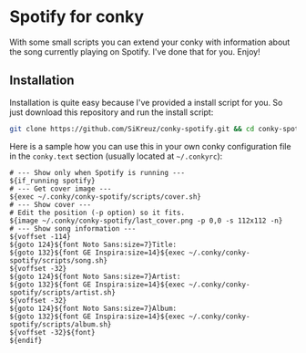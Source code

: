 # Spotify for conky

With some small scripts you can extend your conky with information about the song currently playing on Spotify. I've done that for you. Enjoy!

## Installation

Installation is quite easy because I've provided a install script for you. So just download this repository and run the install script:

```bash
git clone https://github.com/SiKreuz/conky-spotify.git && cd conky-spotify && ./install.sh
```

Here is a sample how you can use this in your own conky configuration file in the `conky.text` section (usually located at `~/.conkyrc`):

```
# --- Show only when Spotify is running ---
${if_running spotify}
# --- Get cover image ---
${exec ~/.conky/conky-spotify/scripts/cover.sh}
# --- Show cover ---
# Edit the position (-p option) so it fits.
${image ~/.conky/conky-spotify/last_cover.png -p 0,0 -s 112x112 -n}
# --- Show song information ---
${voffset -114}
${goto 124}${font Noto Sans:size=7}Title:
${goto 132}${font GE Inspira:size=14}${exec ~/.conky/conky-spotify/scripts/song.sh}
${voffset -32}
${goto 124}${font Noto Sans:size=7}Artist:
${goto 132}${font GE Inspira:size=14}${exec ~/.conky/conky-spotify/scripts/artist.sh}
${voffset -32}
${goto 124}${font Noto Sans:size=7}Album:
${goto 132}${font GE Inspira:size=14}${exec ~/.conky/conky-spotify/scripts/album.sh}
${voffset -32}${font}
${endif}
```

